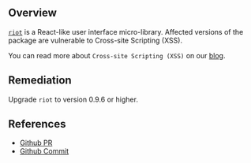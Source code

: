 ## Overview
[`riot`](https://www.npmjs.com/package/riot) is a React-like user interface micro-library.
Affected versions of the package are vulnerable to Cross-site Scripting (XSS).

You can read more about `Cross-site Scripting (XSS)` on our [blog](https://snyk.io/blog/marked-xss-vulnerability/).

## Remediation
Upgrade `riot` to version 0.9.6 or higher.

## References
- [Github PR](https://github.com/riot/riot/pull/46)
- [Github Commit](https://github.com/riot/riot/commit/759fc7fac07cc700302ac47c2c9dd80daa55d567)
